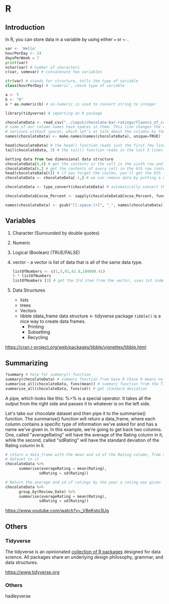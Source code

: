 # R

## Introduction

In R, you can store data in a variable by using either `=` or `<-`.

```python
var <- 'Hello'
hourPerDay <- 24
daysPerWeek = 7
print(var)
nchar(var) # number of characters
c(var, somevar) # concatenate two variables

str(var) # stands for structure, tells the type of variable
class(hourPerDay) # 'numeric', check type of variable

a <- 5
b <- "6"
a * as.numeric(b) # as.numeric is used to convert string to integer

library(tidyverse) # importing an R package

chocolateData <- read_csv("../input/chocolate-bar-ratings/flavors_of_cacao.csv")
# some of our column names have spaces in them. This line changes the column names to
# versions without spaces, which let's us talk about the columns by their names.
names(chocolateData) <- make.names(names(chocolateData), unique=TRUE)

head(chocolateData) # the head() function reads just the first few lines of a file.
tail(chocolateData, 3) # the tail() function reads in the last 3 lines of a file.

Getting data from two dimensional data structure
chocolateData[6,4] # get the contents in the cell in the sixth row and the forth column
chocolateData[6,] # get the contents of every cell in the 6th row (note that you still need the comma)
head(chocolateData[6]) # if you forget the coulmn, you'll get the 6th *column* instead of the 6th *row*
chocolateData <- chocolateData[-1,] # we can remove data by putting a minus sign (-) in front of the index we don't want

chocolateData <- type_convert(chocolateData) # automatically convert the data types of our data_frame

chocolateData$Cocoa_Percent <- sapply(chocolateData$Cocoa_Percent, function(x) gsub("%", "", x)) # remove all the percent signs in the fifth column

names(chocolateData) <- gsub("[[:space:]+]", "_", names(chocolateData)) # remove the white spaces in the column names
```

## Variables

1. Character (Surrounded by double quotes)
2. Numeric
3. Logical (Boolean) (TRUE/FALSE)
4. vector - a vector is list of data that is all of the same data type.

      ```python
      listOfNumbers <- c(1,5,91,42.8,100008.41)
      5 * listOfNumbers
      listOfNumbers [3] # get the 3rd item from the vector, uses 1st indexing
      ```

5. Data Structures
   - lists
   - trees
   - Vectors
   - tibble (data_frame data structure <- tidyverse package
      `tibble()` is a nice way to create data frames.
      - Printing
      - Subsetting
      - Recycling

https://cran.r-project.org/web/packages/tibble/vignettes/tibble.html

## Summarizing

```python
?summary # help for summary() function
summary(chocolateData) # summary function from base R (base R means no packages)
summarise_all(chocolateData, funs(mean)) # summary function from the Tidyverse (specifically dplyr), get mean of the data set
summarise_all(chocolateData, funs(sd)) # get standard deviation
```

A pipe, which looks like this: %>% is a special operator. It takes all the output from the right side and passes it to whatever is on the left side.

Let's take our chocolate dataset and then pipe it to the summarise() function. The summarise() function will return a data_frame, where each column contains a specific type of information we've asked for and has a name we've given in. In this example, we're going to get back two columns. One, called "averageRating" will have the average of the Rating column in it, while the second, called "sdRating" will have the standard deviation of the Rating column in it.

```python
# return a data_frame with the mean and sd of the Rating column, from the chocolate
# dataset in it
chocolateData %>%
      summarise(averageRating = mean(Rating),
               sdRating = sd(Rating))

# Return the average and sd of ratings by the year a rating was given
chocolateData %>%
      group_by(Review_Date) %>%
      summarise(averageRating = mean(Rating),
               sdRating = sd(Rating))
```

https://www.youtube.com/watch?v=_V8eKsto3Ug

## Others

### Tidyverse

The tidyverse is an opinionated [collection of R packages](https://www.tidyverse.org/packages) designed for data science. All packages share an underlying design philosophy, grammar, and data structures.

https://www.tidyverse.org

### Others

hadleyverse
